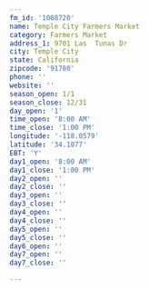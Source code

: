 ```yaml
---
fm_id: '1008720'
name: Temple City Farmers Market
category: Farmers Market
address_1: 9701 Las  Tunas Dr
city: Temple City
state: California
zipcode: '91780'
phone: ''
website: ''
season_open: 1/1
season_close: 12/31
day_open: '1'
time_open: '8:00 AM'
time_close: '1:00 PM'
longitude: '-118.0579'
latitude: '34.1077'
EBT: 'Y'
day1_open: '8:00 AM'
day1_close: '1:00 PM'
day2_open: ''
day2_close: ''
day3_open: ''
day3_close: ''
day4_open: ''
day4_close: ''
day5_open: ''
day5_close: ''
day6_open: ''
day7_open: ''
day7_close: ''

---
```

